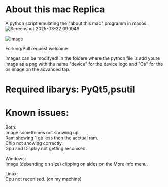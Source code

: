 



# About this mac Replica
A python script emulating the "about this mac" programm in macos.
![Screenshot 2025-03-22 090949](https://github.com/user-attachments/assets/477c3d8e-6143-4496-8188-cfaeba3fe968)

![image](https://github.com/user-attachments/assets/97d915d9-786d-4ad4-85a5-19ba1eedd8c8)

Forking/Pull request welcome

Images can be modifyed!
In the foldere where the python file is add youre image as a png with the name "device" for the device logo and "Os" for the os Image on the advanced tap.

# Required libarys: PyQt5,psutil



# Known issues:
Both:</br>
Image somethimes not showing up.</br>
Ram showing 1 gb less then the acctual ram.</br>
Chip not showing correctly.</br>
Gpu and Display not getting reconised.</br>

Windows:</br>
Image (debending on size) clipping on sides on the More info menu. </br>

Linux:</br>
Cpu not reconised. (on my machine)</br>



